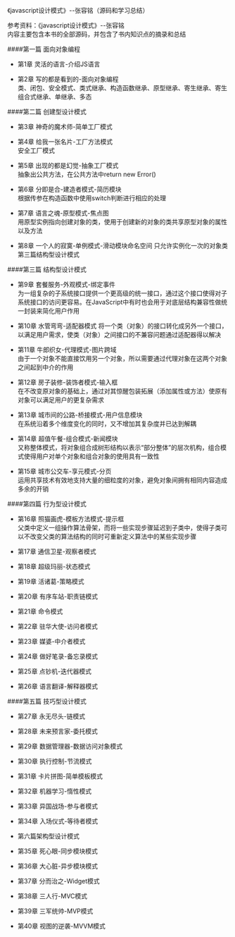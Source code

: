 《javascript设计模式》--张容铭（源码和学习总结）

参考资料：《javascript设计模式》--张容铭   
内容主要包含本书的全部源码，并包含了书内知识点的摘录和总结

####第一篇  面向对象编程

- 第1章 灵活的语言-介绍JS语言

- 第2章 写的都是看到的-面向对象编程  
类、闭包、安全模式、类式继承、构造函数继承、原型继承、寄生继承、寄生组合式继承、单继承、多态

####第二篇 创建型设计模式

- 第3章 神奇的魔术师-简单工厂模式

- 第4章 给我一张名片-工厂方法模式  
 安全工厂模式

- 第5章 出现的都是幻觉-抽象工厂模式  
抽象出公共方法，在公共方法中return new Error()

- 第6章 分即是合-建造者模式-简历模块  
根据传参在构造函数中使用switch判断进行相应的处理

- 第7章 语言之魂-原型模式-焦点图  
用原型实例指向创建对象的类，使用于创建新的对象的类共享原型对象的属性以及方法

- 第8章 一个人的寂寞-单例模式-滑动模块命名空间
只允许实例化一次的对象类
第三篇结构型设计模式

####第三篇 结构型设计模式
- 第9章 套餐服务-外观模式-绑定事件  
为一组复杂的子系统接口提供一个更高级的统一接口，通过这个接口使得对子系统接口的访问更容易。在JavaScript中有时也会用于对底层结构兼容性做统一封装来简化用户作用

- 第10章 水管弯弯-适配器模式
将一个类（对象）的接口转化成另外一个接口，以满足用户需求，使类（对象）之间接口的不兼容问题通过适配器得以解决

- 第11章 牛郎织女-代理模式-图片跨域  
由于一个对象不能直接饮用另一个对象，所以需要通过代理对象在这两个对象之间起到中介的作用

- 第12章 房子装修-装饰者模式-输入框  
在不改变原对象的基础上，通过对其惊醒包装拓展（添加属性或方法）使原有对象可以满足用户的更复杂需求 

- 第13章 城市间的公路-桥接模式-用户信息模块  
在系统沿着多个维度变化的同时，又不增加其复杂度并已达到解耦
- 第14章 超值午餐-组合模式-新闻模块  
又称整体模式，将对象组合成树形结构以表示“部分整体”的层次机构，组合模式使得用户对单个对象和组合对象的使用具有一致性

- 第15章 城市公交车-享元模式-分页  
运用共享技术有效地支持大量的细粒度的对象，避免对象间拥有相同内容造成多余的开销

####第四篇 行为型设计模式


- 第16章 照猫画虎-模板方法模式-提示框  
父类中定义一组操作算法骨架，而将一些实现步骤延迟到子类中，使得子类可以不改变父类的算法结构的同时可重新定义算法中的某些实现步骤

- 第17章 通信卫星-观察者模式

- 第18章 超级玛丽-状态模式


- 第19章 活诸葛-策略模式


- 第20章 有序车站-职责链模式


- 第21章 命令模式

- 第22章 驻华大使-访问者模式

- 第23章 媒婆-中介者模式

- 第24章 做好笔录-备忘录模式

- 第25章 点钞机-迭代器模式

- 第26章 语言翻译-解释器模式

####第五篇 技巧型设计模式

- 第27章 永无尽头-链模式

- 第28章 未来预言家-委托模式

- 第29章 数据管理器-数据访问对象模式

- 第30章 执行控制-节流模式

- 第31章 卡片拼图-简单模板模式

- 第32章 机器学习-惰性模式

- 第33章 异国战场-参与者模式

- 第34章 入场仪式-等待者模式

- 第六篇架构型设计模式

- 第35章 死心眼-同步模块模式

- 第36章 大心脏-异步模块模式

- 第37章 分而治之-Widget模式

- 第38章 三人行-MVC模式

- 第39章 三军统帅-MVP模式

- 第40章 视图的逆袭-MVVM模式